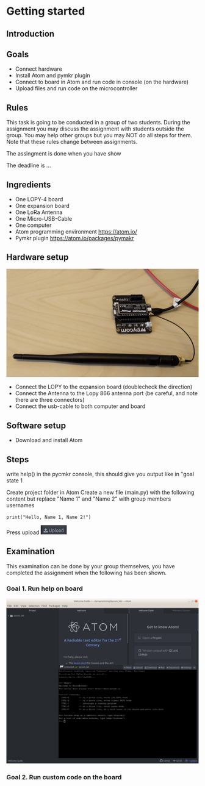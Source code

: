 # Getting started

## Introduction

## Goals
 * Connect hardware 
 * Install Atom and pymkr plugin
 * Connect to board in Atom and run code in console (on the hardware)
 * Upload files and run code on the microcontroller

## Rules
This task is going to be conducted in a group of two students. 
During the assignment you may discuss the assignment with students outside the group. 
You may help other groups but you may NOT do all steps for them.
Note that these rules change between assignments.

The assingment is done when you have show

The deadline is ... 

## Ingredients

 * One LOPY-4 board
 * One expansion board
 * One LoRa Antenna
 * One Micro-USB-Cable
 * One computer
 * Atom programming environment https://atom.io/
  * Pymkr plugin https://atom.io/packages/pymakr

## Hardware setup

![Setup for Getting Started](/images/1_hardware.png)

* Connect the LOPY to the expansion board (doublecheck the direction)
* Connect the Antenna to the Lopy 866 antenna port (be careful, and note there are three connectors)
* Connect the usb-cable to both computer and board

## Software setup
 * Download and install Atom

## Steps


write help() in the pycmkr console, this should give you output like in "goal state 1

Create project folder in Atom
Create a new file (main.py) with the following content but replace "Name 1" and "Name 2" with group members usernames
```
print("Hello, Name 1, Name 2!")
```
Press upload ![PyMkr Upload Button](/images/upload.png)

## Examination

This examination can be done by your group themselves, you have completed the assignment when the following has been shown.

### Goal 1. Run help on board
![Goal state 1](/images/1_goal_state_1.png)
### Goal 2. Run custom code on the board
